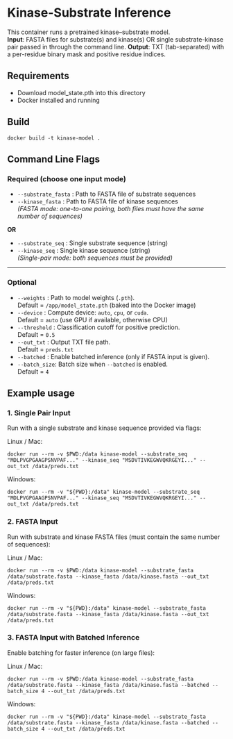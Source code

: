 # Kinase-Substrate Inference

This container runs a pretrained kinase–substrate model.  
**Input**: FASTA files for substrate(s) and kinase(s) OR single substrate-kinase pair passed in through the command line.
**Output**: TXT (tab-separated) with a per-residue binary mask and positive residue indices.

## Requirements
- Download model_state.pth into this directory
- Docker installed and running

## Build

`docker build -t kinase-model .`

## Command Line Flags

### Required (choose one input mode)
- `--substrate_fasta` : Path to FASTA file of substrate sequences  
- `--kinase_fasta`    : Path to FASTA file of kinase sequences  
  *(FASTA mode: one-to-one pairing, both files must have the same number of sequences)*  

**OR**  

- `--substrate_seq`   : Single substrate sequence (string)  
- `--kinase_seq`      : Single kinase sequence (string)  
  *(Single-pair mode: both sequences must be provided)*  

---

### Optional
- `--weights`   : Path to model weights (`.pth`).  
  Default = `/app/model_state.pth` (baked into the Docker image)  
- `--device`    : Compute device: `auto`, `cpu`, or `cuda`.  
  Default = `auto` (use GPU if available, otherwise CPU)  
- `--threshold` : Classification cutoff for positive prediction.  
  Default = `0.5`  
- `--out_txt`   : Output TXT file path.  
  Default = `preds.txt`  
- `--batched`   : Enable batched inference (only if FASTA input is given).  
- `--batch_size`: Batch size when `--batched` is enabled.  
  Default = `4`  

## Example usage

### 1. Single Pair Input
Run with a single substrate and kinase sequence provided via flags:

Linux / Mac: 

`docker run --rm -v $PWD:/data kinase-model --substrate_seq "MDLPVGPGAAGPSNVPAF..." --kinase_seq "MSDVTIVKEGWVQKRGEYI..." --out_txt /data/preds.txt`

Windows:

`docker run --rm -v "${PWD}:/data" kinase-model --substrate_seq "MDLPVGPGAAGPSNVPAF..." --kinase_seq "MSDVTIVKEGWVQKRGEYI..." --out_txt /data/preds.txt`

  
### 2. FASTA Input
Run with substrate and kinase FASTA files (must contain the same number of sequences):

Linux / Mac: 

`docker run --rm -v $PWD:/data kinase-model --substrate_fasta /data/substrate.fasta --kinase_fasta /data/kinase.fasta --out_txt /data/preds.txt`

Windows:

`docker run --rm -v "${PWD}:/data" kinase-model --substrate_fasta /data/substrate.fasta --kinase_fasta /data/kinase.fasta --out_txt /data/preds.txt`

### 3. FASTA Input with Batched Inference
Enable batching for faster inference (on large files):

Linux / Mac: 

`docker run --rm -v $PWD:/data kinase-model --substrate_fasta /data/substrate.fasta --kinase_fasta /data/kinase.fasta --batched --batch_size 4 --out_txt /data/preds.txt` 

Windows:

`docker run --rm -v "${PWD}:/data" kinase-model --substrate_fasta /data/substrate.fasta --kinase_fasta /data/kinase.fasta --batched --batch_size 4 --out_txt /data/preds.txt`